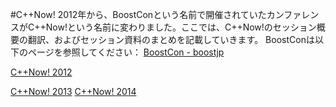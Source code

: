 #C++Now!
2012年から、BoostConという名前で開催されていたカンファレンスがC++Now!という名前に変わりました。ここでは、C++Now!のセッション概要の翻訳、およびセッション資料のまとめを記載していきます。
BoostConは以下のページを参照してください：
[BoostCon - boostjp](https://sites.google.com/site/boostjp/boostcon)

[C++Now! 2012](https://sites.google.com/site/boostjp/cppnow/2012)

[C++Now! 2013](https://sites.google.com/site/boostjp/cppnow/2013)
[C++Now! 2014](https://sites.google.com/site/boostjp/cppnow/2014)


